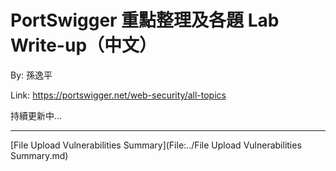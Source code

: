 # PortSwigger 重點整理及各題 Lab Write-up（中文）

By: 孫逸平

Link: <https://portswigger.net/web-security/all-topics> 

持續更新中...

---

[File Upload Vulnerabilities Summary](File:../File Upload Vulnerabilities Summary.md)

